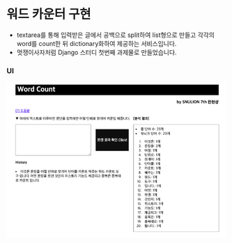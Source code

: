 # 워드 카운터 구현
- textarea를 통해 입력받은 글에서 공백으로 split하여 list형으로 만들고 각각의 word를 count한 뒤 dictionary화하여 제공하는 서비스입니다.
- 멋쟁이사자처럼 Django 스터디 첫번째 과제물로 만들었습니다.

### UI
<img src="./screenshot_wordcount.png" alt="word count">